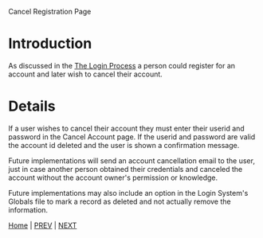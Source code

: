 Cancel Registration Page

# Introduction #

As discussed in the [The Login Process](http://code.google.com/p/loginsystem-rd/wiki/TheLoginProcess) a person could register for an account and later wish to cancel their account.


# Details #

If a user wishes to cancel their account they must enter their userid and password in the Cancel Account page. If the userid and password are valid the account id deleted and the user is shown a confirmation message.

Future implementations will send an account cancellation email to the user, just in case another person obtained their credentials and canceled the account without the account owner's permission or knowledge.

Future implementations may also include an option in the Login System's Globals file to mark a record as deleted and not actually remove the information.


[Home](http://code.google.com/p/loginsystem-rd/wiki/WikiHome) | [PREV](http://code.google.com/p/loginsystem-rd/wiki/RegistrationVerification) | [NEXT](http://code.google.com/p/loginsystem-rd/wiki/ChangePassword)